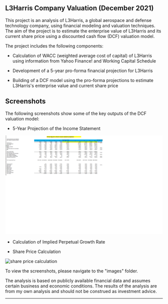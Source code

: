 ## L3Harris Company Valuation (December 2021)

This project is an analysis of L3Harris, a global aerospace and defense technology company, using financial modeling and valuation techniques. The aim of the project is to estimate the enterprise value of L3Harris and its current share price using a discounted cash flow (DCF) valuation model.

The project includes the following components:

- Calculation of WACC (weighted average cost of capital) of L3Harris using information from Yahoo Finance! and Working Capital Schedule

- Development of a 5-year pro-forma financial projection for L3Harris

- Building of a DCF model using the pro-forma projections to estimate L3Harris's enterprise value and current share price



## Screenshots

The following screenshots show some of the key outputs of the DCF valuation model:

- 5-Year Projection of the Income Statement

![Projection of the Income Statement](https://raw.githubusercontent.com/garynguyen1295/L3Harris-Valuation/bfdccd8040a455d38fa69119d2149a24169d7496/images/income_statement_projection.png)

- Calculation of Implied Perpetual Growth Rate



- Share Price Calculation

![share price calculation](https://user-images.githubusercontent.com/45898995/119709090-a64aaa80-be7e-11eb-91bc-4870483b1401.png)



To view the screenshots, please navigate to the "images" folder.




The analysis is based on publicly available financial data and assumes certain business and economic conditions. The results of the analysis are from my own analysis and should not be construed as investment advice.

---
